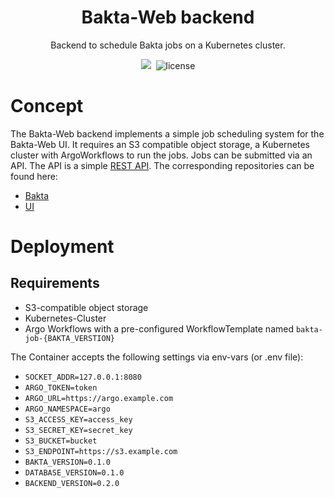 <h1 align="center">Bakta-Web backend</h1>
<p align="center">Backend to schedule Bakta jobs on a Kubernetes cluster.</p>


<p align="center"><a href="https://github.com/ag-computational-bio/bakta-web-backend" target="_blank"><img src="https://img.shields.io/badge/version-v0.6.3-blue?style=for-the-badge&logo=none"/></a>&nbsp;<a href="https://github.com/ag-computational-bio/bakta-web-backend" target="_blank"></a>&nbsp;<img src="https://img.shields.io/badge/license-gpl-red?style=for-the-badge&logo=none" alt="license" /></p>

# Concept
The Bakta-Web backend implements a simple job scheduling system for the Bakta-Web UI. It requires an S3 compatible object storage, a Kubernetes cluster with ArgoWorkflows to run the jobs. Jobs can be submitted via an API. The API is a simple [REST API](https://api.bakta.computational.bio/). The corresponding repositories can be found here:
- [Bakta](https://github.com/oschwengers/bakta)
- [UI](https://github.com/ag-computational-bio/bakta-web-ui)

# Deployment
## Requirements
- S3-compatible object storage
- Kubernetes-Cluster
- Argo Workflows with a pre-configured WorkflowTemplate named `bakta-job-{BAKTA_VERSTION}`

The Container accepts the following settings via env-vars (or .env file):

- `SOCKET_ADDR=127.0.0.1:8080`
- `ARGO_TOKEN=token`
- `ARGO_URL=https://argo.example.com`
- `ARGO_NAMESPACE=argo`
- `S3_ACCESS_KEY=access_key`
- `S3_SECRET_KEY=secret_key`
- `S3_BUCKET=bucket`
- `S3_ENDPOINT=https://s3.example.com`
- `BAKTA_VERSION=0.1.0`
- `DATABASE_VERSION=0.1.0`
- `BACKEND_VERSION=0.2.0`
